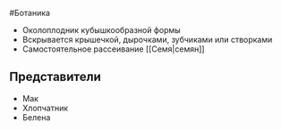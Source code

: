 #Ботаника 
- Околоплодник кубышкообразной формы
- Вскрывается крышечкой, дырочками, зубчиками или створками
- Самостоятельное рассеивание [[Семя|семян]]
## Представители
- Мак
- Хлопчатник
- Белена 